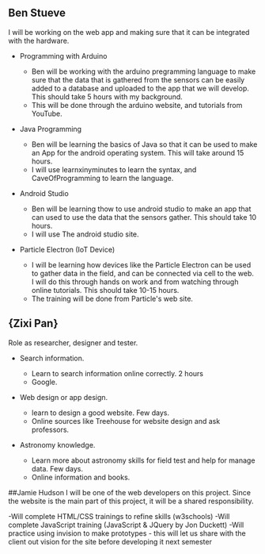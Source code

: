 ## Ben Stueve
I will be working on the web app and making sure that it can be integrated with the hardware.


- Programming with Arduino
  - Ben will be working with the arduino pregramming language to make sure that the data that is gathered from the sensors can be easily added to a database and uploaded to the app that we will develop. This should take 5 hours with my background.
  - This will be done through the arduino website, and tutorials from YouTube. 

- Java Programming
  - Ben will be learning the basics of Java so that it can be used to make an App for the android operating system. This will take around 15 hours.
  - I will use learnxinyminutes to learn the syntax, and CaveOfProgramming to learn the language.
  
- Android Studio
  - Ben will be learning thow to use android studio to make an app that can used to use the data that the sensors gather. This should take 10 hours.
  - I will use The android studio site.

- Particle Electron (IoT Device)
  - I will be learning how devices like the Particle Electron can be used to gather data in the field, and can be connected via cell to the web. I will do this through hands on work and from watching through online tutorials. This should take 10-15 hours.
  - The training will be done from Particle's web site.

## {Zixi Pan}
Role as researcher, designer and tester.

- Search information.
  - Learn to search information online correctly. 2 hours
  - Google.

- Web design or app design.
  - learn to design a good website. Few days.
  - Online sources like Treehouse for website design and ask professors.

- Astronomy knowledge.
  - Learn more about astronomy skills for field test and help for manage data. Few days.
  - Online information and books.

##Jamie Hudson
I will be one of the web developers on this project. Since the website is the main part of this project, it will be a shared responsibility.

-Will complete HTML/CSS trainings to refine skills (w3schools)
-Will complete JavaScript training (JavaScript & JQuery by Jon Duckett)
-Will practice using invision to make prototypes - this will let us share with the client out vision for the site before developing it next semester

